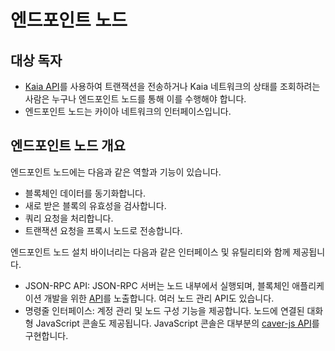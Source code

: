 # 엔드포인트 노드

## 대상 독자 <a id="intended-audience"></a>

- [Kaia API](../../references/json-rpc/klay/account-created)를 사용하여 트랜잭션을 전송하거나 Kaia 네트워크의 상태를 조회하려는 사람은 누구나 엔드포인트 노드를 통해 이를 수행해야 합니다.
- 엔드포인트 노드는 카이아 네트워크의 인터페이스입니다.

## 엔드포인트 노드 개요 <a id="endpoint-node-overview"></a>

엔드포인트 노드에는 다음과 같은 역할과 기능이 있습니다.

- 블록체인 데이터를 동기화합니다.
- 새로 받은 블록의 유효성을 검사합니다.
- 쿼리 요청을 처리합니다.
- 트랜잭션 요청을 프록시 노드로 전송합니다.

엔드포인트 노드 설치 바이너리는 다음과 같은 인터페이스 및 유틸리티와 함께 제공됩니다.

- JSON-RPC API: JSON-RPC 서버는 노드 내부에서 실행되며, 블록체인 애플리케이션 개발을 위한 [API](../../references/json-rpc/klay/account-created)를 노출합니다. 여러 노드 관리 API도 있습니다.
- 명령줄 인터페이스: 계정 관리 및 노드 구성 기능을 제공합니다. 노드에 연결된 대화형 JavaScript 콘솔도 제공됩니다. JavaScript 콘솔은 대부분의 [caver-js API](../../references/sdk/caver-js/caver-js.md)를 구현합니다.





